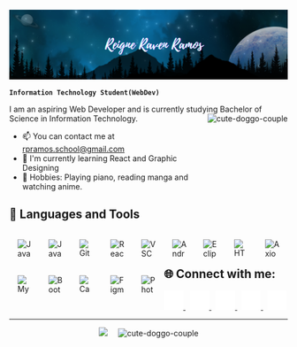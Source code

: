 <!--# 🌌 Reigne Raven Ramos-->
<p align="center" ><img align="center" src="https://github.com/ReigneRaven/ReigneRaven/blob/main/img/raven-readme-header.png" /></p>

**`Information Technology Student(WebDev)`** 

I am an aspiring Web Developer and is currently studying Bachelor of Science in Information Technology.
<img align="right" alt="cute-doggo-couple" width="auto" height="140" src="https://media.tenor.com/h67tbKxNTyAAAAAi/corgi-love.gif">


*   📫  You can contact me at [rpramos.school@gmail.com](mailto:rpramos.school@gmail.com)
*   🌱  I'm currently learning React and Graphic Designing
*   🎯  Hobbies: Playing piano, reading manga and watching anime.

<h2>🧰 Languages and Tools</h2>

 <img align="left" alt="Java" height="35" width="26px" style="padding:15px;" src="https://cdn.jsdelivr.net/gh/devicons/devicon@latest/icons/java/java-original.svg" />
 <img align="left" alt="JavaScript" height="35" width="26px" style="padding:15px;" src="https://cdn.jsdelivr.net/gh/devicons/devicon@latest/icons/javascript/javascript-original.svg" />
 <img align="left" alt="Git" height="35" width="26px" style="padding:15px;" src="https://cdn.jsdelivr.net/gh/devicons/devicon/icons/git/git-original.svg" />
 <img align="left" alt="React" height="35" width="26px" style="padding:15px;" src="https://cdn.jsdelivr.net/gh/devicons/devicon/icons/react/react-original.svg" />
 <img align="left" alt="VSCode" height="35" width="26px" style="padding:15px;" src="https://cdn.jsdelivr.net/gh/devicons/devicon/icons/vscode/vscode-original.svg" />
 <img align="left" alt="AndroidStudio" height="35" width="26px" style="padding:15px;" src="https://cdn.jsdelivr.net/gh/devicons/devicon/icons/androidstudio/androidstudio-original.svg" />
 <img align="left" alt="Eclipse" height="35" width="26px" style="padding:15px;" src="https://cdn.jsdelivr.net/gh/devicons/devicon@latest/icons/eclipse/eclipse-original.svg" />
 <img align="left" alt="HTML" height="35" width="26px" style="padding:15px;" src="https://cdn.jsdelivr.net/gh/devicons/devicon@latest/icons/html5/html5-original.svg" />
 <img align="left" alt="Axios" height="35" width="26px" style="padding:15px;" src="https://cdn.jsdelivr.net/gh/devicons/devicon@latest/icons/axios/axios-plain.svg" />
 <img align="left" alt="MySQL" height="35" width="26px" style="padding:15px;" src="https://cdn.jsdelivr.net/gh/devicons/devicon@latest/icons/mysql/mysql-original.svg" />
 <img align="left" alt="Bootstrap" height="35" width="26px" style="padding:15px;" src="https://cdn.jsdelivr.net/gh/devicons/devicon@latest/icons/bootstrap/bootstrap-original.svg" />
 <img align="left" alt="Canva" height="35" width="26px" style="padding:15px;" src="https://cdn.jsdelivr.net/gh/devicons/devicon@latest/icons/canva/canva-original.svg" />
 <img align="left" alt="Figma" height="35" width="26px" style="padding:15px;" src="https://cdn.jsdelivr.net/gh/devicons/devicon@latest/icons/figma/figma-original.svg" />
 <img align="left" alt="Photoshop" height="35" width="26px" style="padding:15px;" src="https://cdn.jsdelivr.net/gh/devicons/devicon@latest/icons/photoshop/photoshop-original.svg" />
          
<br />
<br />

<h2>🌐 Connect with me:</h2>

 <a href="https://www.facebook.com/reigneraven.ramos/">
   <picture>
     <!--<source media="(prefers-color-scheme: dark)" srcset="https://github.com/ReigneRaven/ReigneRaven/blob/main/img/facebook-light.svg">-->
     <!--<source media="(prefers-color-scheme: light)" srcset="https://github.com/ReigneRaven/ReigneRaven/blob/main/img/facebook-dark.svg">-->
     <img alt="Facebook logo" src="https://github.com/ReigneRaven/ReigneRaven/blob/main/img/facebook-dark.svg" height="35">
   </picture>
 </a>
 &nbsp;
 <a href="https://dev.to/reigneraven">
   <picture>
     <!--<source media="(prefers-color-scheme: dark)" srcset="https://github.com/ReigneRaven/ReigneRaven/blob/main/img/dev-light.svg">-->
     <!--<source media="(prefers-color-scheme: light)" srcset="https://github.com/ReigneRaven/ReigneRaven/blob/main/img/dev-dark.svg">-->
     <img alt="Dev logo" src="https://github.com/ReigneRaven/ReigneRaven/blob/main/img/dev-dark.svg" height="35">
   </picture>
 </a>
 &nbsp;
 <a href="https://gitlab.com/ReigneRaven">
   <picture>
     <!--<source media="(prefers-color-scheme: dark)" srcset="https://github.com/ReigneRaven/ReigneRaven/blob/main/img/gitlab-light.svg">-->
     <!--<source media="(prefers-color-scheme: light)" srcset="https://github.com/ReigneRaven/ReigneRaven/blob/main/img/gitlab-dark.svg">-->
     <img alt="Dev logo" src="https://github.com/ReigneRaven/ReigneRaven/blob/main/img/gitlab-dark.svg" height="35">
   </picture>
 </a>
 &nbsp;
 <a href="https://www.linkedin.com/in/reigne-raven-ramos-98a103253/">
   <picture>
     <!--<source media="(prefers-color-scheme: dark)" srcset="https://github.com/ReigneRaven/ReigneRaven/blob/main/img/linkedin-light.svg">-->
     <!--<source media="(prefers-color-scheme: light)" srcset="https://github.com/ReigneRaven/ReigneRaven/blob/main/img/linkedin-dark.svg">-->
     <img alt="Linkedin logo" src="https://github.com/ReigneRaven/ReigneRaven/blob/main/img/linkedin-dark.svg" height="35">
   </picture>
 </a>
 &nbsp;
 <a href="https://www.instagram.com/rimuru_sama1004/">
   <picture>
     <!--<source media="(prefers-color-scheme: dark)" srcset="https://github.com/ReigneRaven/ReigneRaven/blob/main/img/instagram-light.svg">-->
     <!--<source media="(prefers-color-scheme: light)" srcset="https://github.com/ReigneRaven/ReigneRaven/blob/main/img/instagram-dark.svg">-->
     <img alt="Instagram logo" src="https://github.com/ReigneRaven/ReigneRaven/blob/main/img/instagram-dark.svg" height="35">
   </picture>
 </a>

------------------------------
<p align="center">
    <a href="https://discord.com/users/1038482905753714779"><img src="https://lanyard.cnrad.dev/api/1038482905753714779?borderRadius=8px&hideDiscrim=true"/></a>
  &nbsp; &nbsp;
    <img alt="cute-doggo-couple" width="auto" height="210" src="https://media.tenor.com/h67tbKxNTyAAAAAi/corgi-love.gif">
</p>

 <!--<img alt="doggo" width="auto" src="https://mir-s3-cdn-cf.behance.net/project_modules/1400/74731f76965389.5c7945b0cfcc3.gif">-->
